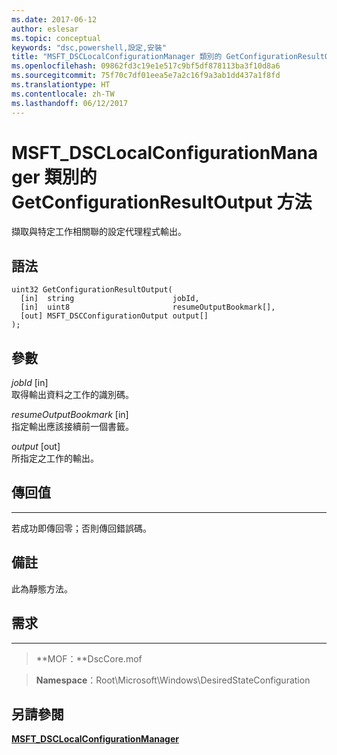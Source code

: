 ```yaml
---
ms.date: 2017-06-12
author: eslesar
ms.topic: conceptual
keywords: "dsc,powershell,設定,安裝"
title: "MSFT_DSCLocalConfigurationManager 類別的 GetConfigurationResultOutput 方法"
ms.openlocfilehash: 09862fd3c19e1e517c9bf5df878113ba3f10d8a6
ms.sourcegitcommit: 75f70c7df01eea5e7a2c16f9a3ab1dd437a1f8fd
ms.translationtype: HT
ms.contentlocale: zh-TW
ms.lasthandoff: 06/12/2017
---
```

<a id="getconfigurationresultoutput-method-of-the-msftdsclocalconfigurationmanager-class" class="xliff"></a>
# MSFT_DSCLocalConfigurationManager 類別的 GetConfigurationResultOutput 方法

擷取與特定工作相關聯的設定代理程式輸出。

<a id="syntax" class="xliff"></a>
語法
------

```mof
uint32 GetConfigurationResultOutput(
  [in]  string                      jobId,
  [in]  uint8                       resumeOutputBookmark[],
  [out] MSFT_DSCConfigurationOutput output[]
);
```

<a id="parameters" class="xliff"></a>
參數
----------

*jobId* \[in\]  
取得輸出資料之工作的識別碼。

*resumeOutputBookmark* \[in\]  
指定輸出應該接續前一個書籤。

*output* \[out\]  
所指定之工作的輸出。

<a id="return-value" class="xliff"></a>
## 傳回值
------------

若成功即傳回零；否則傳回錯誤碼。

<a id="remarks" class="xliff"></a>
## 備註

此為靜態方法。

<a id="requirements" class="xliff"></a>
## 需求
------------
>**MOF：**DscCore.mof

>**Namespace**：Root\Microsoft\Windows\DesiredStateConfiguration


<a id="see-also" class="xliff"></a>
## 另請參閱


[**MSFT_DSCLocalConfigurationManager**](msft-dsclocalconfigurationmanager.md)

 

 



